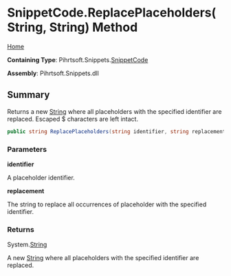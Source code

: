 <a name="_top"></a>

# SnippetCode\.ReplacePlaceholders\(String, String\) Method

[Home](../../../../README.md#_top)

**Containing Type**: Pihrtsoft\.Snippets\.[SnippetCode](../README.md#_top)

**Assembly**: Pihrtsoft\.Snippets\.dll

## Summary

Returns a new [String](https://docs.microsoft.com/en-us/dotnet/api/system.string) where all placeholders with the specified identifier are replaced\. Escaped $ characters are left intact\.

```csharp
public string ReplacePlaceholders(string identifier, string replacement)
```

### Parameters

**identifier**

A placeholder identifier\.

**replacement**

The string to replace all occurrences of placeholder with the specified identifier\.

### Returns

System\.[String](https://docs.microsoft.com/en-us/dotnet/api/system.string)

A new [String](https://docs.microsoft.com/en-us/dotnet/api/system.string) where all placeholders with the specified identifier are replaced\.